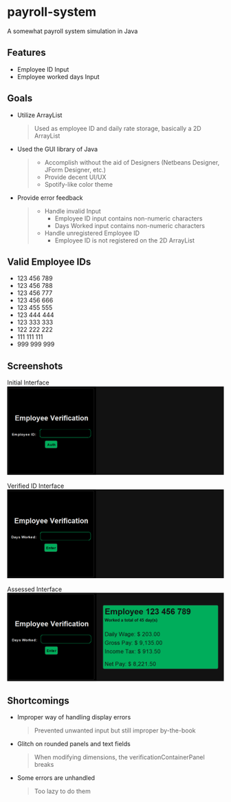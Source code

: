 # payroll-system
 A somewhat payroll system simulation in Java

## Features
- Employee ID Input
- Employee worked days Input

## Goals
- Utilize ArrayList
    > Used as employee ID and daily rate storage, basically a 2D ArrayList
- Used the GUI library of Java
    > - Accomplish without the aid of Designers (Netbeans Designer, JForm Designer, etc.)
    > - Provide decent UI/UX
    > - Spotify-like color theme
- Provide error feedback
    > - Handle invalid Input
    >   - Employee ID input contains non-numeric characters
    >   - Days Worked input contains non-numeric characters
    > - Handle unregistered Employee ID
    >   - Employee ID is not registered on the 2D ArrayList

## Valid Employee IDs
- 123 456 789
- 123 456 788
- 123 456 777
- 123 456 666
- 123 455 555
- 123 444 444
- 123 333 333
- 122 222 222
- 111 111 111
- 999 999 999

## Screenshots

Initial Interface
![](src/main/resources/screenshots/Initial%20Interface.png)

Verified ID Interface
![](src/main/resources/screenshots/Verified%20ID%20Interface.png)

Assessed Interface
![](src/main/resources/screenshots/Assessed%20Interface.png)

## Shortcomings

- Improper way of handling display errors
    > Prevented unwanted input but still improper by-the-book

- Glitch on rounded panels and text fields
    > When modifying dimensions, the verificationContainerPanel breaks

- Some errors are unhandled
    > Too lazy to do them
